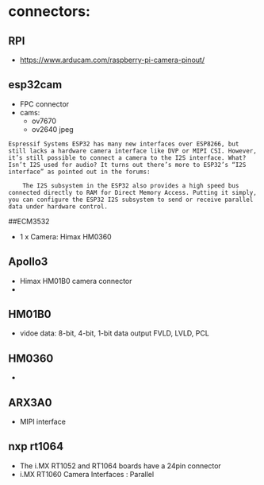 # connectors: 

## RPI
* https://www.arducam.com/raspberry-pi-camera-pinout/

## esp32cam
* FPC connector
* cams:
  * ov7670
  * ov2640 jpeg
  
```
Espressif Systems ESP32 has many new interfaces over ESP8266, but still lacks a hardware camera interface like DVP or MIPI CSI. However, it’s still possible to connect a camera to the I2S interface. What? Isn’t I2S used for audio? It turns out there’s more to ESP32’s “I2S  interface” as pointed out in the forums:

    The I2S subsystem in the ESP32 also provides a high speed bus connected directly to RAM for Direct Memory Access. Putting it simply, you can configure the ESP32 I2S subsystem to send or receive parallel data under hardware control.

```

##ECM3532
* 1 x Camera: Himax HM0360


## Apollo3
* Himax HM01B0 camera connector
* 


## HM01B0
* vidoe data:  8-bit, 4-bit, 1-bit data output FVLD, LVLD, PCL

## HM0360
* 

## ARX3A0
* MIPI interface


## nxp rt1064 
* The i.MX RT1052 and RT1064 boards have a 24pin connector
* i.MX RT1060 Camera Interfaces : Parallel

